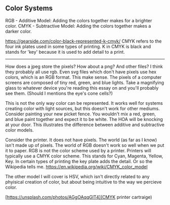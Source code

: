 Color Systems
-------------
RGB - Additive Model: Adding the colors together makes for a brighter color.
CMYK - Subtractive Model: Adding the colors together makes a darker color.

https://gearside.com/color-black-represented-k-cmyk/
CMYK refers to the four ink plates used in some types of printing.
K in CMYK is black and stands for 'key' because it is used to add detail to a print.

-------------------------------------------------------------------------------------

How does a jpeg store the pixels? How about a png? And other files? I think they probably all use rgb. Even svg files which don't have pixels use hex colors, which is an RGB format. This make sense. The pixels of a computer screens are composed of tiny red, green, and blue lights. Take a magnifying glass to whatever device you're reading this essay on and you'll probably see them. (Should I mentions the eye's cone cells?)

This is not the only way color can be represented. It works well for systems creating color with light sources, but this doesn't work for other mediums. Consider painting your new picket fence. You wouldn't mix a red, green, and blue paint together and expect it to be white. The HOA will be knocking at your door. This illustrates the difference between additive and subtractive color models.

Consider the printer. It does not have pixels. The world (as far as I know) isn't made up of pixels. The world of RGB doesn't work so well when we put it to paper. RGB is not the color scheme used by a printer. Printers will typically use a CMYK color scheme. This stands for Cyan, Magenta, Yellow, Key. In certain types of printing the key plate adds the detail. Or so the Wikipedia tells me. https://en.wikipedia.org/wiki/CMYK_color_model

The other model I will cover is HSV, which isn't directly related to any phyisical creation of color, but about being intuitive to the way we percieve color.

[https://unsplash.com/photos/AGgOAqqGlT4](CMYK printer cartraige)